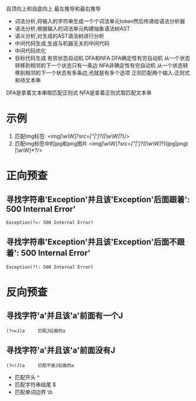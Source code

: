 自顶向上和自底向上
最左推导和最右推导
+ 词法分析,将输入的字符串生成一个个词法单元token然后传递给语法分析器
+ 语法分析,根据输入的词法单元构建抽象语法树AST
+ 语义分析,对生成的AST语法树进行分析
+ 中间代码生成,生成与机器无关的中间代码
+ 中间代码优化
+ 目标代码生成
有穷状态自动机
DFA和NFA
DFA确定性有穷自动机
    从一个状态转移到相邻的下一个状态只有一条边
NFA非确定性有穷自动机
    从一个状态转移到相邻的下一个状态有多条边,也就是有多个选项
正则匹配两个输入:正则式和待文本串

DFA是拿着文本串取匹配正则式
NFA是拿着正则式取匹配文本串


# 示例
1. 匹配img标签:
    <img[\w\W]*?src=[\"|\']?([\w\W]*?)/>
2. 匹配img标签中的jpg和png图片
    <img[\w\W]*?src=[\"|\']?([\w\W]*?)(jpg|png)[\w\W]*?/>
# 正向预查
## 寻找字符串'Exception'并且该'Exception'后面跟着': 500 Internal Error'
    Exception(?=: 500 Internal Error)
## 寻找字符串'Exception'并且该'Exception'后面不跟着': 500 Internal Error'
    Exception(?!: 500 Internal Error)
# 反向预查
## 寻找字符'a'并且该'a'前面有一个J
    (?<=J)a     匹配J后面的a
## 寻找字符'a'并且该'a'前面没有J
    (?<!J)a     匹配不是J后面的a

+ 匹配开头 ^
+ 匹配字符串结尾 $
+ 匹配单词边界 \b
